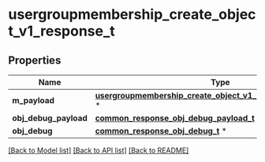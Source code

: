 # usergroupmembership_create_object_v1_response_t

## Properties
Name | Type | Description | Notes
------------ | ------------- | ------------- | -------------
**m_payload** | [**usergroupmembership_create_object_v1_response_m_payload_t**](usergroupmembership_create_object_v1_response_m_payload.md) \* |  | 
**obj_debug_payload** | [**common_response_obj_debug_payload_t**](common_response_obj_debug_payload.md) \* |  | [optional] 
**obj_debug** | [**common_response_obj_debug_t**](common_response_obj_debug.md) \* |  | [optional] 

[[Back to Model list]](../README.md#documentation-for-models) [[Back to API list]](../README.md#documentation-for-api-endpoints) [[Back to README]](../README.md)


